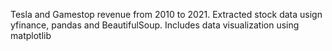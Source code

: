 Tesla and Gamestop revenue from 2010 to 2021.
Extracted stock data usign yfinance, pandas and BeautifulSoup.
Includes data visualization using matplotlib
